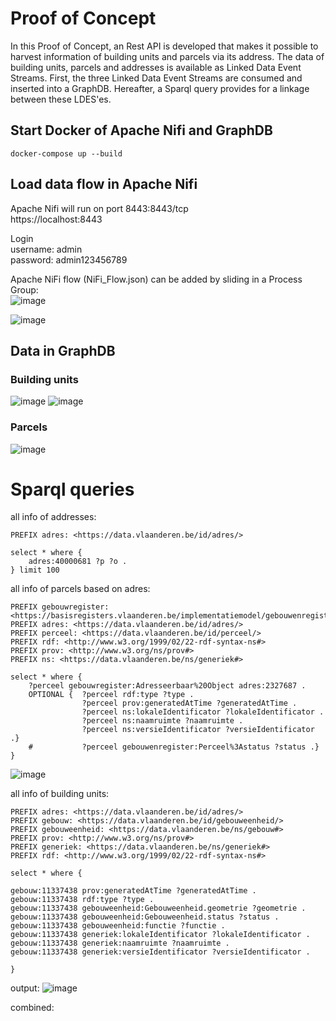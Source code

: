 # Proof of Concept

In this Proof of Concept, an Rest API is developed that makes it possible to harvest information of building units and parcels via its address. The data of building units, parcels and addresses is available as Linked Data Event Streams.
First, the three Linked Data Event Streams are consumed and inserted into a GraphDB. Hereafter, a Sparql query provides for a linkage between these LDES'es.



## Start Docker of Apache Nifi and GraphDB
```
docker-compose up --build
```

## Load data flow in Apache Nifi

Apache Nifi will run on port 8443:8443/tcp\
https://localhost:8443

Login \
username: admin \
password: admin123456789

Apache NiFi flow (NiFi_Flow.json) can be added by sliding in a Process Group:\
![image](https://user-images.githubusercontent.com/15192194/221881399-d53deae0-7830-4a0c-a143-8784b32893d6.png)

![image](https://user-images.githubusercontent.com/15192194/221877896-3709f480-ea3a-41c8-b3d4-633c71f2db7f.png)



## Data in GraphDB

### Building units
![image](https://user-images.githubusercontent.com/15192194/221879850-3b89e274-1fe4-439e-8cc2-47477d03ba2a.png)
![image](https://user-images.githubusercontent.com/15192194/221898400-56a46d02-6d84-4c66-9610-63a23af37605.png)


### Parcels
![image](https://user-images.githubusercontent.com/15192194/221880584-8b966eaa-f2c0-4014-9ec5-5691c2ed631d.png)


# Sparql queries

all info of addresses:

```
PREFIX adres: <https://data.vlaanderen.be/id/adres/>

select * where { 
	adres:40000681 ?p ?o .
} limit 100 
```

all info of parcels based on adres:


```
PREFIX gebouwregister: <https://basisregisters.vlaanderen.be/implementatiemodel/gebouwenregister#>
PREFIX adres: <https://data.vlaanderen.be/id/adres/>
PREFIX perceel: <https://data.vlaanderen.be/id/perceel/>
PREFIX rdf: <http://www.w3.org/1999/02/22-rdf-syntax-ns#>
PREFIX prov: <http://www.w3.org/ns/prov#>
PREFIX ns: <https://data.vlaanderen.be/ns/generiek#>

select * where { 
	?perceel gebouwregister:Adresseerbaar%20Object adres:2327687 .
    OPTIONAL {	?perceel rdf:type ?type .
      			?perceel prov:generatedAtTime ?generatedAtTime .
   				?perceel ns:lokaleIdentificator ?lokaleIdentificator .
            	?perceel ns:naamruimte ?naamruimte .
    		    ?perceel ns:versieIdentificator ?versieIdentificator .}
   	#    		?perceel gebouwenregister:Perceel%3Astatus ?status .}
}
```
![image](https://user-images.githubusercontent.com/15192194/222114448-bfa79db4-b199-419f-82af-a09234ca1996.png)



all info of building units:

```
PREFIX adres: <https://data.vlaanderen.be/id/adres/>
PREFIX gebouw: <https://data.vlaanderen.be/id/gebouweenheid/>
PREFIX gebouweenheid: <https://data.vlaanderen.be/ns/gebouw#>
PREFIX prov: <http://www.w3.org/ns/prov#>
PREFIX generiek: <https://data.vlaanderen.be/ns/generiek#>
PREFIX rdf: <http://www.w3.org/1999/02/22-rdf-syntax-ns#>

select * where { 

gebouw:11337438 prov:generatedAtTime ?generatedAtTime .
gebouw:11337438 rdf:type ?type .
gebouw:11337438 gebouweenheid:Gebouweenheid.geometrie ?geometrie .
gebouw:11337438 gebouweenheid:Gebouweenheid.status ?status .
gebouw:11337438 gebouweenheid:functie ?functie .
gebouw:11337438 generiek:lokaleIdentificator ?lokaleIdentificator .
gebouw:11337438 generiek:naamruimte ?naamruimte .
gebouw:11337438 generiek:versieIdentificator ?versieIdentificator .  
    
}
```
output:
![image](https://user-images.githubusercontent.com/15192194/222107672-f67914a0-f818-43d7-ab96-05a552d8e13c.png)




combined:


